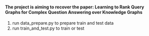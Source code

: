 #### The project is aiming to recover the paper: Learning to Rank Query Graphs for Complex Question Answering over Knowledge Graphs

1. run data_prepare.py to prepare train and test data
2. run train_and_test.py to train or test
